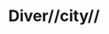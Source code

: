---
pid: LLP414
title: Diver//city//
location_transcription: center city
zipcode: '19120'
outside_phl: 
neighborhood: Logan,Olney
age: '13'
age_range: 13-19
instagram: 
image_file_name: LLP_414.jpg
proposal_transcription: |-
  a statue where blacks, whites, arabs, hispanics, indians, and asians each represent a letter spelling Philly

  Philly
topic: Inclusivity,Philadelphia,Race Ethnicity
topic_summary: 0, 0, 0
type: Sculpture Statue
keywords_other: diversity
credit: Aeham Mohamad
image_labels: 
twitter: 
facebook: 
permalink: "/monuments/llp414/"
layout: item-page
---